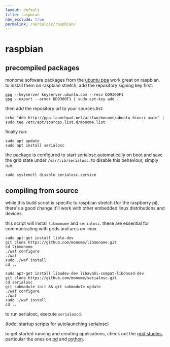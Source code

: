 ```yaml
---
layout: default
title: raspbian
nav_exclude: true
permalink: /serialosc/raspbian/
---
```


# raspbian

## precompiled packages

monome software packages from the [ubuntu ppa](https://launchpad.net/~artfwo/+archive/ubuntu/monome) work great on raspbian. to install them on raspbian stretch, add the repository signing key first:

```
gpg --keyserver keyserver.ubuntu.com --recv DD9300F1
gpg --export --armor DD9300F1 | sudo apt-key add -
```

then add the repository url to your sources.list:

```
echo "deb http://ppa.launchpad.net/artfwo/monome/ubuntu bionic main" | sudo tee /etc/apt/sources.list.d/monome.list
```

finally run:

```
sudo apt update
sudo apt install serialosc
```

the package is configured to start serialosc automatically on boot and save the grid state under `/var/lib/serialosc`. to disable this behaviour, simply run:

```
sudo systemctl disable serialosc.service
```

## compiling from source

while this build script is specific to raspbian stretch (for the raspberry pi), there's a good change it'll work with other embedded linux distributions and devices.

this script will install `libmonome` and `serialosc`. these are essential for communicating with grids and arcs on linux.

```
sudo apt-get install liblo-dev
git clone https://github.com/monome/libmonome.git
cd libmonome
./waf configure
./waf
sudo ./waf install
cd ..

sudo apt-get install libudev-dev libavahi-compat-libdnssd-dev
git clone https://github.com/monome/serialosc.git
cd serialosc
git submodule init && git submodule update
./waf configure
./waf
sudo ./waf install
cd ..
```

to run serialosc, execute `serialoscd`.

(todo: startup scripts for autolaunching serialosc)

to get started running and creating applications, check out the [grid studies](https://monome.org/docs/grid-studies/), particular the ones on [pd](https://monome.org/docs/grid-studies/pd/) and [python](https://monome.org/docs/grid-studies/python/).
